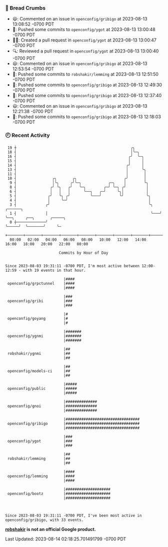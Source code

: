 ### 🍞 Bread Crumbs

 * 😃: Commented on an issue in `openconfig/gribigo` at 2023-08-13 13:08:52 -0700 PDT
 * 🚢: Pushed some commits to `openconfig/ygot` at 2023-08-13 13:00:48 -0700 PDT
 * ✍🏼: Created a pull request in `openconfig/ygot` at 2023-08-13 13:00:47 -0700 PDT
 * 🔍: Reviewed a pull request in  `openconfig/ygot` at 2023-08-13 13:00:40 -0700 PDT
 * 😃: Commented on an issue in `openconfig/gribigo` at 2023-08-13 12:53:54 -0700 PDT
 * 🚢: Pushed some commits to `robshakir/lemming` at 2023-08-13 12:51:50 -0700 PDT
 * 🚢: Pushed some commits to `openconfig/gribigo` at 2023-08-13 12:49:30 -0700 PDT
 * 🚢: Pushed some commits to `openconfig/gribigo` at 2023-08-13 12:37:40 -0700 PDT
 * 😃: Commented on an issue in `openconfig/gribigo` at 2023-08-13 12:21:38 -0700 PDT
 * 🚢: Pushed some commits to `openconfig/gribigo` at 2023-08-13 12:18:03 -0700 PDT

### 🕘 Recent Activity
```
 19 ┼                                                   ╭╮
 18 ┤                                                   │╰─╮
 16 ┤                                                  ╭╯  ╰─╮
 15 ┤                                                  │     │
 14 ┤                                                 ╭╯     │
 13 ┤                                                 │      ╰╮
 11 ┤                                                 │       │
 10 ┤                ╭╮       ╭╮                     ╭╯       │
  9 ┤                │╰╮     ╭╯╰─╮            ╭─╮    │        ╰╮
  8 ┤               ╭╯ ╰╮   ╭╯   ╰─╮        ╭─╯ ╰─╮ ╭╯         │
  6 ┤               │   │   │      ╰──╮   ╭─╯     ╰╮│          │
  5 ┤              ╭╯   ╰╮ ╭╯         ╰───╯        ╰╯          ╰╮
  4 ┤              │     ╰─╯                                    │
  3 ┤             ╭╯                                            ╰╮   ╭──────╮
  1 ┤             │                                              ╰───╯      ╰──╮     ╭──╮       ╭─────╮
  0 ┼─────────────╯                                                            ╰─────╯  ╰───────╯     ╰─
    +───────+───────+───────+───────+───────+───────+───────+───────+───────+───────+───────+───────+────
  00:00   02:00   04:00   06:00   08:00   10:00   12:00   14:00   16:00   18:00   20:00   22:00   00:00   

						Commits by Hour of Day


Since 2023-08-03 19:31:11 -0700 PDT, I'm most active between 12:00-12:59 - with 19 events in that hour.

```



```
                          |####
 openconfig/grpctunnel    |####
                          |####

                          |###
 openconfig/gribi         |###
                          |###

                          |#
 openconfig/goyang        |#
                          |#

                          |#######
 openconfig/ygnmi         |#######
                          |#######

                          |##
 robshakir/ygnmi          |##
                          |##

                          |##
 openconfig/models-ci     |##
                          |##

                          |#####
 openconfig/public        |#####
                          |#####

                          |##############
 openconfig/gnoi          |##############
                          |##############

                          |#################################
 openconfig/gribigo       |#################################
                          |#################################

                          |###
 openconfig/ygot          |###
                          |###

                          |##
 robshakir/lemming        |##
                          |##

                          |####
 openconfig/lemming       |####
                          |####

                          |####################
 openconfig/bootz         |####################
                          |####################



Since 2023-08-03 19:31:11 -0700 PDT, I've been most active in openconfig/gribigo, with 33 events.

```
**[robshakir](mailto:robjs@google.com) is not an official Google product.**  


Last Updated: 2023-08-14 02:18:25.701491799 -0700 PDT
